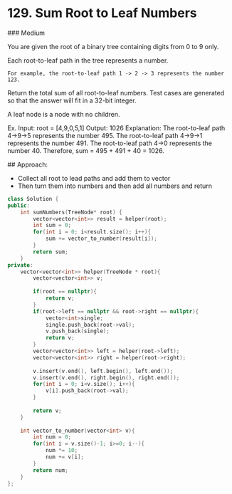 # 129. Sum Root to Leaf Numbers
### Medium

You are given the root of a binary tree containing digits from 0 to 9 only.

Each root-to-leaf path in the tree represents a number.

    For example, the root-to-leaf path 1 -> 2 -> 3 represents the number 123.

Return the total sum of all root-to-leaf numbers. Test cases are generated so that the answer will fit in a 32-bit integer.

A leaf node is a node with no children.

Ex.
Input: root = [4,9,0,5,1]
Output: 1026
Explanation:
The root-to-leaf path 4->9->5 represents the number 495.
The root-to-leaf path 4->9->1 represents the number 491.
The root-to-leaf path 4->0 represents the number 40.
Therefore, sum = 495 + 491 + 40 = 1026.

## Approach:
* Collect all root to lead paths and add them to vector
* Then turn them into numbers and then add all numbers and return

```cpp
class Solution {
public:
    int sumNumbers(TreeNode* root) {
        vector<vector<int>> result = helper(root);
        int sum = 0;
        for(int i = 0; i<result.size(); i++){
            sum += vector_to_number(result[i]);
        }
        return sum;
    }
private:
    vector<vector<int>> helper(TreeNode * root){
        vector<vector<int>> v;
        
        if(root == nullptr){
            return v;
        }
        if(root->left == nullptr && root->right == nullptr){
            vector<int>single;
            single.push_back(root->val);
            v.push_back(single);
            return v;
        }
        vector<vector<int>> left = helper(root->left);
        vector<vector<int>> right = helper(root->right);
        
        v.insert(v.end(), left.begin(), left.end());
        v.insert(v.end(), right.begin(), right.end());
        for(int i = 0; i<v.size(); i++){
            v[i].push_back(root->val);
        }
        
        return v;   
    }
    
    int vector_to_number(vector<int> v){
        int num = 0;
        for(int i = v.size()-1; i>=0; i--){
            num *= 10;
            num += v[i];
        }
        return num;
    }
};
```